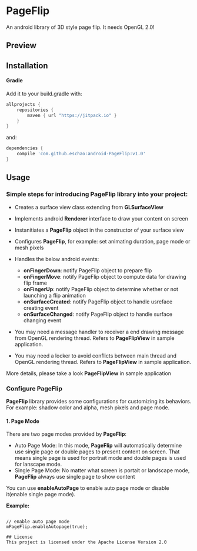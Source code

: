 # PageFlip
An android library of 3D style page flip. It needs OpenGL 2.0!

## Preview

## Installation

#### Gradle

Add it to your build.gradle with:
```gradle
allprojects {
    repositories {
        maven { url "https://jitpack.io" }
    }
}
```
and:

```gradle
dependencies {
    compile 'com.github.eschao:android-PageFlip:v1.0'
}
```

## Usage

### Simple steps for introducing PageFlip library into your project:

* Creates a surface view class extending from **GLSurfaceView**
* Implements android **Renderer** interface to draw your content on screen
* Instanitiates a **PageFlip** object in the constructor of your surface view
* Configures **PageFlip**, for example: set animating duration, page mode or mesh pixels
* Handles the below android events:

  * **onFingerDown**: notify PageFlip object to prepare flip 
  * **onFingerMove**: notify PageFlip object to compute data for drawing flip frame
  * **onFingerUp**: notify PageFlip object to determine whether or not launching a flip animation
  * **onSurfaceCreated**: notify PageFlip object to handle usreface creating event
  * **onSurfaceChanged**: notify PageFlip object to handle surface changing event
  
* You may need a message handler to receiver a end drawing message from OpenGL rendering thread. Refers to **PageFlipView** in sample application.
* You may need a locker to avoid conflicts between main thread and OpenGL rendering thread. Refers to **PageFlipView** in sample application.

More details, please take a look **PageFlipView** in sample application

### Configure PageFlip

**PageFlip** library provides some configurations for customizing its behaviors. For example: shadow color and alpha, mesh pixels and page mode. 

#### 1. Page Mode

There are two page modes provided by **PageFlip**:
 * Auto Page Mode: In this mode, **PageFlip** will automatically determine use single page or double pages to present content on screen. That means single page is used for portrait mode and double pages is used for lanscape mode.
 * Single Page Mode: No matter what screen is portait or landscape mode, **PageFlip** always use single page to show content

You can use **enableAutoPage** to enable auto page mode or disable it(enable single page mode).

**Example:**
>```java
    // enable auto page mode
    mPageFlip.enableAutopage(true); 
```
## License
This project is licensed under the Apache License Version 2.0
